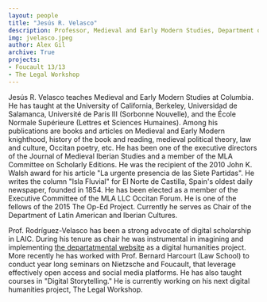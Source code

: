 ```yaml
---
layout: people
title: "Jesús R. Velasco"
description: Professor, Medieval and Early Modern Studies, Department of Latin American and Iberian Cultures
img: jvelasco.jpeg
author: Alex Gil
archive: True
projects:
- Foucault 13/13
- The Legal Workshop
---
```


Jesús R. Velasco teaches Medieval and Early Modern Studies at Columbia. He has taught at the University of California, Berkeley, Universidad de Salamanca, Université de Paris III (Sorbonne Nouvelle), and the École Normale Supérieure (Lettres et Sciences Humaines). Among his publications are books and articles on Medieval and Early Modern knighthood, history of the book and reading, medieval political theory, law and culture, Occitan poetry, etc. He has been one of the executive directors of the Journal of Medieval Iberian Studies and a member of the MLA Committee on Scholarly Editions. He was the recipient of the 2010 John K. Walsh award for his article "La urgente presencia de las Siete Partidas". He writes the column "Isla Fluvial" for El Norte de Castilla, Spain's oldest daily newspaper, founded in 1854. He has been elected as a member of the Executive Committee of the MLA LLC Occitan Forum. He is one of the fellows of the 2015 The Op-Ed Project. Currently he serves as Chair of the Department of Latin American and Iberian Cultures.

Prof. Rodríguez-Velasco has been a strong advocate of digital scholarship in LAIC. During his tenure as chair he was instrumental in imagining and implementing <a href="http://laic.columbia.edu/" target="_blank">the departatmental website</a> as a digital humanities project. More recently he has worked with Prof. Bernard Harcourt (Law School) to conduct year long seminars on Nietzsche and Foucault, that leverage effectively open access and social media platforms. He has also taught courses in "Digital Storytelling." He is currently working on his next digital humanities project, The Legal Workshop.